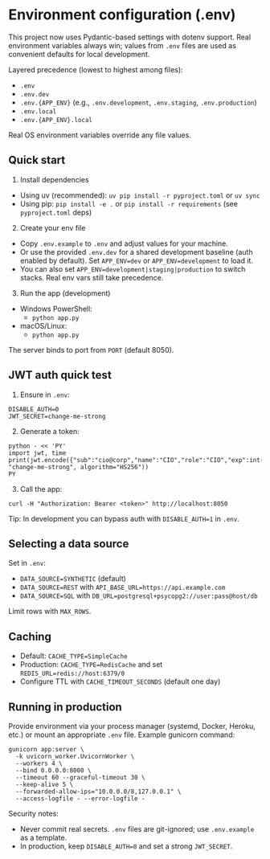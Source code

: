 # Environment configuration (.env)

This project now uses Pydantic-based settings with dotenv support. Real environment variables always win; values from `.env` files are used as convenient defaults for local development.

Layered precedence (lowest to highest among files):
- `.env`
- `.env.dev`
- `.env.{APP_ENV}` (e.g., `.env.development`, `.env.staging`, `.env.production`)
- `.env.local`
- `.env.{APP_ENV}.local`

Real OS environment variables override any file values.

## Quick start

1) Install dependencies
- Using uv (recommended): `uv pip install -r pyproject.toml` or `uv sync`
- Using pip: `pip install -e .` or `pip install -r requirements` (see `pyproject.toml` deps)

2) Create your env file
- Copy `.env.example` to `.env` and adjust values for your machine.
- Or use the provided `.env.dev` for a shared development baseline (auth enabled by default). Set `APP_ENV=dev` or `APP_ENV=development` to load it.
- You can also set `APP_ENV=development|staging|production` to switch stacks. Real env vars still take precedence.

3) Run the app (development)
- Windows PowerShell:
  - `python app.py`
- macOS/Linux:
  - `python app.py`

The server binds to port from `PORT` (default 8050).

## JWT auth quick test

1) Ensure in `.env`:
```
DISABLE_AUTH=0
JWT_SECRET=change-me-strong
```

2) Generate a token:
```
python - << 'PY'
import jwt, time
print(jwt.encode({"sub":"cio@corp","name":"CIO","role":"CIO","exp":int(time.time())+3600}, "change-me-strong", algorithm="HS256"))
PY
```

3) Call the app:
```
curl -H "Authorization: Bearer <token>" http://localhost:8050
```

Tip: In development you can bypass auth with `DISABLE_AUTH=1` in `.env`.

## Selecting a data source

Set in `.env`:
- `DATA_SOURCE=SYNTHETIC` (default)
- `DATA_SOURCE=REST` with `API_BASE_URL=https://api.example.com`
- `DATA_SOURCE=SQL` with `DB_URL=postgresql+psycopg2://user:pass@host/db`

Limit rows with `MAX_ROWS`.

## Caching

- Default: `CACHE_TYPE=SimpleCache`
- Production: `CACHE_TYPE=RedisCache` and set `REDIS_URL=redis://host:6379/0`
- Configure TTL with `CACHE_TIMEOUT_SECONDS` (default one day)

## Running in production

Provide environment via your process manager (systemd, Docker, Heroku, etc.) or mount an appropriate `.env` file. Example gunicorn command:
```
gunicorn app:server \
  -k uvicorn_worker.UvicornWorker \
  --workers 4 \
  --bind 0.0.0.0:8000 \
  --timeout 60 --graceful-timeout 30 \
  --keep-alive 5 \
  --forwarded-allow-ips="10.0.0.0/8,127.0.0.1" \
  --access-logfile - --error-logfile -
```

Security notes:
- Never commit real secrets. `.env` files are git-ignored; use `.env.example` as a template.
- In production, keep `DISABLE_AUTH=0` and set a strong `JWT_SECRET`.